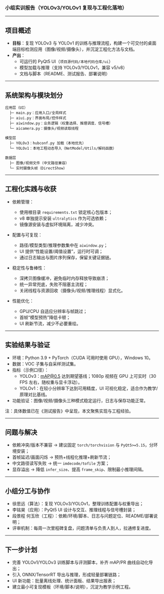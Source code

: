 ### 小组实训报告（YOLOv3/YOLOv1 复现与工程化落地）

---

## 项目概述

- **目标**：复现 YOLOv3 与 YOLOv1 的训练与推理流程，构建一个可交付的桌面端目标检测应用（图像/视频/摄像头），并沉淀工程化方法与文档。
- **产出**：
  - 可运行的 PyQt5 UI（`项目源代码/本地代码仓库/ui`）
  - 模型加载与推理（支持 YOLOv3/YOLOv1，兼容 v5/v8）
  - 文档与脚本（README、测试报告、部署说明）

---

## 系统架构与模块划分

```
应用层（UI）
  ├─ main.py：应用入口/全局样式
  ├─ aiui.py：界面布局/控件样式
  ├─ aiwindow.py：业务逻辑（权重选择、推理调度、信号槽）
  └─ aicamera.py：摄像头/视频读取线程

模型层
  ├─ YOLOv3：hubconf.py 加载（本地优先）
  └─ YOLOv1：本地工程动态导入（NetModel/Utils/解码函数）

数据层
  ├─ 图像/视频文件（中文路径兼容）
  └─ 实时摄像头帧（DirectShow）
```

---

## 工程化实践与收获

- 依赖管理：

  - 使用根目录 `requirements.txt` 锁定核心包版本；
  - v8 单独提示安装 `ultralytics` 作为可选依赖；
  - 镜像源安装与虚拟环境隔离，减少冲突。
- 配置与可复现：

  - 路径/模型类型/推理参数集中在 `aiwindow.py`；
  - UI 提供“性能设置/阈值设置”，运行时可调；
  - 通过日志输出与图片序列保存，保留关键证据链。
- 稳定性与鲁棒性：

  - 深拷贝图像缓冲，避免临时内存释放导致崩溃；
  - 统一异常兜底，失败不阻塞主流程；
  - 关闭线程与资源回收（摄像头/视频/推理线程）显式化。
- 性能优化：

  - GPU/CPU 自适应分辨率与帧跳过；
  - 首帧“模型预热”降低卡顿；
  - UI 刷新节流，减少不必要重绘。

---

## 实验结果与验证

- 环境：Python 3.9 + PyTorch（CUDA 可用时使用 GPU），Windows 10。
- 数据：VOC 子集与自采样测试集。
- 指标（示例口径）：
  - YOLOv3：mAP@0.5 达到期望基线；1080p 视频在 GPU 上可实时（30 FPS 左右，随权重与显卡浮动）。
  - YOLOv1：在较小分辨率下达到可用精度，UI 可视化稳定，适合作为教学/原理对比基线。
- 功能验证：图像/视频/摄像头三种模式稳定运行，日志与保存功能正常。

注：具体数值已在《测试报告》中呈现，本文聚焦实现与工程经验。

---

## 问题与解决

- 依赖冲突/版本不兼容 → 建议固定 `torch/torchvision` 与 `PyQt5>=5.15`，分环境安装；
- 首帧延迟/画面闪烁 → 预热+线程化推理+刷新节流；
- 中文路径读写失败 → 统一 `imdecode/tofile` 方案；
- 显存溢出 → 降低 `infer_size`、提高 `frame_skip`、限制最小推理间隔。

---

## 小组分工与协作

- 徐思远（算法）：复现 YOLOv3/YOLOv1，整理训练配置与权重导出；
- 李铭昊（应用）：PyQt5 UI 设计与交互、推理线程与信号槽封装；
- 段景程 何玉欣（工程）：依赖/环境/脚本、日志与问题定位、README/部署说明；
- 评审机制：每周一次里程碑复盘，问题清单与负责人到人，拉通修复进度。

---

## 下一步计划

- 完善 YOLOv1/YOLOv3 训练脚本与评测脚本，补齐 mAP/PR 曲线自动化导出；
- 引入 ONNX/TensorRT 导出与推理，形成轻量部署链路；
- UI 新功能：批量离线处理、统计面板、结果导出报表；
- 建立最小可复现模板（环境/脚本/说明），沉淀为教学示例工程。








